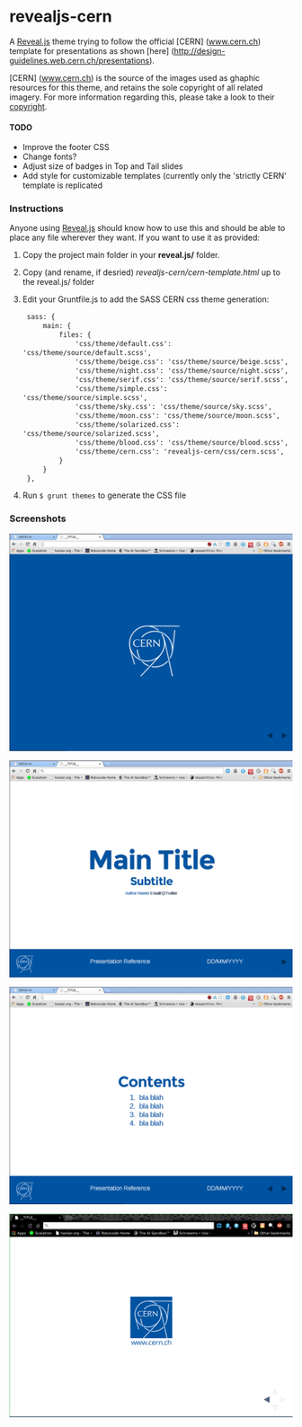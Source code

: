 revealjs-cern
=============

A [Reveal.js](http://lab.hakim.se/reveal-js/#/) theme trying to follow the official [CERN] (www.cern.ch) template for presentations as shown 
[here] (http://design-guidelines.web.cern.ch/presentations).

[CERN] (www.cern.ch) is the source of the images used as ghaphic resources for this theme, and retains the sole
copyright of all related imagery. For more information regarding this, please take a look to their [copyright](http://cern.ch/copyright).

#### TODO

* Improve the footer CSS
* Change fonts?
* Adjust size of badges in Top and Tail slides
* Add style for customizable templates (currently only the 'strictly CERN' template is replicated


### Instructions

Anyone using [Reveal.js](http://lab.hakim.se/reveal-js/#/) should know how to use this and should be able to place any file wherever they want.
If you want to use it as provided:

1. Copy the project main folder in your **reveal.js/** folder.
2. Copy (and rename, if desried) *revealjs-cern/cern-template.html* up to the reveal.js/ folder
3. Edit your Gruntfile.js to add the SASS CERN css theme generation:

        sass: {
            main: {
                files: {
                    'css/theme/default.css': 'css/theme/source/default.scss',
                    'css/theme/beige.css': 'css/theme/source/beige.scss',
                    'css/theme/night.css': 'css/theme/source/night.scss',
                    'css/theme/serif.css': 'css/theme/source/serif.scss',
                    'css/theme/simple.css': 'css/theme/source/simple.scss',
                    'css/theme/sky.css': 'css/theme/source/sky.scss',
                    'css/theme/moon.css': 'css/theme/source/moon.scss',
                    'css/theme/solarized.css': 'css/theme/source/solarized.scss',
                    'css/theme/blood.css': 'css/theme/source/blood.scss',
                    'css/theme/cern.css': 'revealjs-cern/css/cern.scss',
                }
            }
        },

4. Run `$ grunt themes` to generate the CSS file


### Screenshots

![Top](screenshots/bluebadge.png "Top Slide")

![Title slide](screenshots/frontpage.png "Title slide")

![Generic Slide](screenshots/generic.png "Generic slide")

![Tail](screenshots/last.png "Tail slide")

